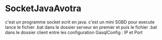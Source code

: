 # SocketJavaAvotra
c'est un programme socket ecrit en java. c'est un mini SGBD
pour execute lance le fichier .bat dans le dossier serveur en premier et puis le fichier .bat dans le dossier client 
entre les configuration GasqlConfig : IP et Port
